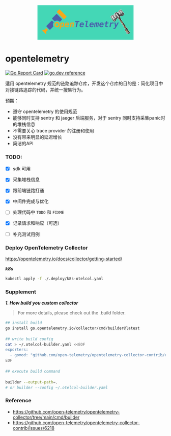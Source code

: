 <div align="center"><img src="./assets/logo.png" width="60%"/></div>

# opentelemetry

[![Go Report Card](https://goreportcard.com/badge/github.com/yeqown/opentelemetry-quake)](https://goreportcard.com/report/github.com/yeqown/opentelemetry-quake) [![go.dev reference](https://img.shields.io/badge/go.dev-reference-007d9c?logo=go&logoColor=white&style=flat-square)](https://pkg.go.dev/github.com/yeqown/opentelemetry-quake)

适用 opentelemetry 规范的链路追踪仓库，开发这个仓库的目的是：简化项目中对接链路追踪的代码，并统一搜集行为。

预期：

- 遵守 opentelemetry 的使用规范
- 能够同时支持 sentry 和 jaeger 后端服务，对于 sentry 同时支持采集panic时的堆栈信息
- 不需要关心 trace provider 的注册和使用
- 没有带来明显的延迟增长
- 简洁的API

### TODO:

- [x] sdk 可用
- [x] 采集堆栈信息
- [x] 跟前端链路打通
- [x] 中间件完成与优化
- [ ] 处理代码中 `TODO` 和 `FIXME`
- [x] 记录请求和响应（可选）
- [ ] 补充测试用例


### Deploy OpenTelemetry Collector

https://opentelemetry.io/docs/collector/getting-started/

***k8s***

```sh
kubectl apply -f ./.deploy/k8s-otelcol.yaml
```

### Supplement

***1. How build you custom collector***

> For more details, please check out the .build folder.

```sh
## install build
go install go.opentelemetry.io/collector/cmd/builder@latest

## write build config
cat > ~/.otelcol-builder.yaml <<EOF
exporters:
  - gomod: "github.com/open-telemetry/opentelemetry-collector-contrib/exporter/alibabacloudlogserviceexporter v0.37.0"
EOF

## execute build command

builder --output-path=.
# or builder --config ~/.otelcol-builder.yaml
```

### Reference

- https://github.com/open-telemetry/opentelemetry-collector/tree/main/cmd/builder
- https://github.com/open-telemetry/opentelemetry-collector-contrib/issues/6218